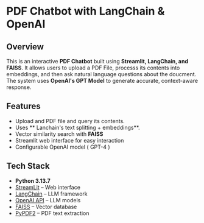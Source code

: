 # PDF Chatbot with LangChain & OpenAI

## Overview
This is an interactive **PDF Chatbot** built using **Streamlit, LangChain, and FAISS**. 
It allows users to upload a PDF File, processs its contents into embeddings, and then ask natural language questions about the doucment. The system uses **OpenAI's GPT Model** to generate accurate, context-aware response.


## Features
- Upload and PDF file and query its contents.
- Uses ** Lanchain's text splitting + embeddings**.
- Vector similarity search with **FAISS**
- Streamlit web interface for easy interaction
- Configurable OpenAI model ( GPT-4 )

## Tech Stack
- **Python 3.13.7**
- [StreamLit](https://streamlit.io/) – Web interface
- [LangChain](https://www.langchain.com/) – LLM framework
- [OpenAI API](https://platform.openai.com/) – LLM models
- [FAISS](https://github.com/facebookresearch/faiss) – Vector database
- [PyPDF2](https://pypi.org/project/pypdf2/) – PDF text extraction
